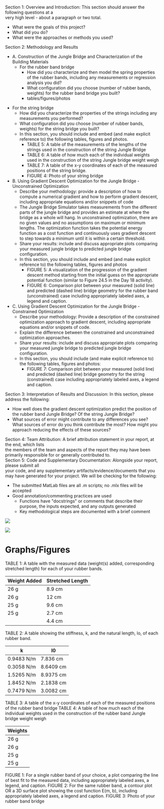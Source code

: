 Section 1: Overview and Introduction: This section should answer the following questions at a  
very high level \- about a paragraph or two total.

* What were the goals of this project?  
* What did you do?  
* What were the approaches or methods you used?

Section 2: Methodology and Results

- A. Construction of the Jungle Bridge and Characterization of the Building Materials
	- For the rubber band bridge
		- How did you characterize and then model the spring properties of the rubber bands, including any measurements or regression analysis you did?  
	    * What configuration did you choose (number of rubber bands, weights) for the rubber band bridge you built?  
	    * tables/figures/photos
* For the string bridge  
    * How did you characterize the properties of the strings including any measurements you performed?  
    * What configuration did you choose (number of rubber bands, weights) for the string bridge you built?  
    * In this section, you should include and embed (and make explicit reference to) the following tables, figures and photos.
	    * TABLE 5: A table of the measurements of the lengths of the strings used in the construction of the string Jungle Bridge
	    * TABLE 6: A table of how much each of the individual weights used in the construction of the string Jungle bridge weight weigh
	    * TABLE 7: A table of the x-y coordinates of each of the measured positions of the string bridge.
	    * FIGURE 4: Photo of your string bridge  
* B. Using Gradient Descent Optimization for the Jungle Bridge \- Unconstrained Optimization  
	* Describe your methodology: provide a description of how to compute a numerical gradient and how to perform gradient descent, including appropriate equations and/or snippets of code
	* The Jungle Bridge Simulator takes measurements from the different parts of the jungle bridge and provides an estimate at where the bridge as a whole will hang. In unconstrained optimization, there are no given values and no assumptions on maximum or minimum lengths. The optimization function takes the potential energy function as a cost function and continuously uses gradient descent to step towards a minimum until it is within a certain threshold. 
	* Share your results: include and discuss appropriate plots comparing your measured jungle bridge to predicted jungle bridge configuration.
	* In this section, you should include and embed (and make explicit reference to) the following tables, figures and photos  
	    * FIGURE 5: A visualization of the progression of the gradient descent method starting from the initial guess on the appropriate potential function (similar to Figure 24.5 in the Day 18 activity).  
	    * FIGURE 6: Comparison plot between your measured (solid line) and predicted (dashed line) bridge geometry for the rubber band (unconstrained) case including appropriately labeled axes, a legend and caption.  
* C. Using Gradient Descent Optimization for the Jungle Bridge \- Constrained Optimization  
	* Describe your methodology: Provide a description of the constrained optimization approach to gradient descent, including appropriate equations and/or snippets of code.  
	* Explain the difference between the constrained and unconstrained optimization approaches.  
	* Share your results: include and discuss appropriate plots comparing your measured jungle bridge to predicted jungle bridge configuration.  
	* In this section, you should include (and make explicit reference to) the following tables, figures and photos:  
	    * FIGURE 7: Comparison plot between your measured (solid line) and predicted (dashed line) bridge geometry for the string (constrained) case including appropriately labeled axes, a legend and caption.

Section 3: Interpretation of Results and Discussion: In this section, please address the following:

* How well does the gradient descent optimization predict the position of the rubber band Jungle Bridge? Of the string Jungle Bridge?  
* What sources of error might contribute to any differences you see? What sources of error do you think contribute the most? How might you approach reducing the effects of these sources?

Section 4: Team Attribution: A brief attribution statement in your report, at the end, which lists  
the members of the team and aspects of the report they may have been primarily responsible for or generally contributed to.  
Section 5: Code and Supplementary Documentation: Alongside your report, please submit all  
your code, and any supplementary artifacts/evidence/documents that you may have generated for your project. We will be checking for the following:

* The submitted MatLab files are all .m scripts; no .mlx files will be accepted  
* Good annotation/commenting practices are used  
  * Functions have "docstrings" or comments that describe their purpose, the inputs expected, and any outputs generated  
  * Key methodological steps are documented with a brief comment



![](https://media.discordapp.net/attachments/372211737191120897/1358904336247291964/IMG_3536.jpg?ex=67f589c8&is=67f43848&hm=6f5f5f29a77cad5524e63d09a1be16d0414aa74ba8460a885d8e2a32869ee7cd&=&format=webp&width=1066&height=800)

![](https://media.discordapp.net/attachments/372211737191120897/1358904337023111188/IMG_3534.jpg?ex=67f589c9&is=67f43849&hm=14bd99c3a3f14cdfc3bae4ca6d83ca45e7dc9851cae7e125a228af40ff37eb2c&=&format=webp&width=1066&height=800)


# Graphs/Figures
TABLE 1: A table with the measured data (weight(s) added, corresponding stretched length) for each of your rubber bands.

| Weight Added | Stretched Length |
| ------------ | ---------------- |
| 26 g         | 8.9 cm           |
| 26 g         | 12 cm            |
| 25 g         | 9.6 cm           |
| 25 g         | 2.7 cm           |
|              | 4.4 cm           |

TABLE 2: A table showing the stiffness, k, and the natural length, lo, of each rubber band.

| k          | l0        |
| ---------- | --------- |
| 0.9483 N/m | 7.836 cm  |
| 0.3058 N/m | 8.6409 cm |
| 1.5265 N/m | 8.9375 cm |
| 1.8452 N/m | 2.1838 cm |
| 0.7479 N/m | 3.0082 cm |

TABLE 3: A table of the x-y coordinates of each of the measured positions of the rubber band bridge
TABLE 4: A table of how much each of the individual weights used in the construction of the rubber band Jungle bridge weight weigh

| Weights |
| ------- |
| 26 g    |
| 26 g    |
| 25 g    |
| 25 g    |
FIGURE 1: For a single rubber band of your choice, a plot comparing the line of best fit to the measured data, including appropriately labeled axes, a legend, and caption.
FIGURE 2: For the same rubber band, a contour plot OR a 3D surface plot showing the cost function E(m, b), including appropriately labeled axes, a legend and caption.
FIGURE 3: Photo of your rubber band bridge